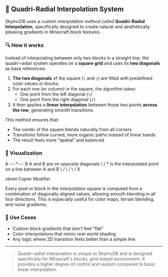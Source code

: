 ## 🧠 Quadri-Radial Interpolation System

SkymcDB uses a custom interpolation method called **Quadri-Radial Interpolation**, specifically designed to create natural and aesthetically pleasing gradients in Minecraft block textures.

### 🔍 How it works

Instead of interpolating between only two blocks in a straight line, the quadri-radial system operates on a **square grid** and uses its **two diagonals** as base references:

1. **The two diagonals** of the square (`\` and `/`) are filled with predefined color values or blocks.
2. For each row (or column) in the square, the algorithm takes:
   - One point from the left diagonal (`\`)
   - One point from the right diagonal (`/`)
3. It then applies a **linear interpolation** between those two points **across the row**, generating smooth transitions.

This method ensures that:
- The center of the square blends naturally from all corners
- Transitions follow curved, more organic paths instead of linear bands
- The result feels more “spatial” and balanced

### 📐 Visualization

A ---*--- B A and B are on opposite diagonals \ / * is the interpolated point on a line between A and B \ / \ / \ / X

vbnet
Copier
Modifier

Every pixel or block in the interpolation square is computed from a combination of diagonally aligned values, allowing smooth blending in all four directions. This is especially useful for color maps, terrain blending, and noise gradients.

### 🧮 Use Cases

- Custom block gradients that don't feel "flat"
- Color interpolations that mimic real-world shading
- Any logic where 2D transition feels better than a simple line

---

> Quadri-radial interpolation is unique to SkymcDB and is designed specifically for Minecraft's blocky, grid-based environment. It provides a higher degree of control and realism compared to basic linear interpolation.
